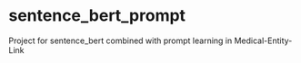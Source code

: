 # sentence_bert_prompt
Project for sentence_bert combined with prompt learning in Medical-Entity-Link
